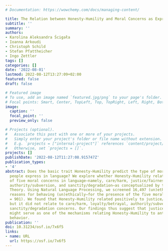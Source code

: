 ```yaml
---
# Documentation: https://wowchemy.com/docs/managing-content/

title: The Relation between Honesty-Humility and Moral Concerns as Expressed in Language
subtitle: ''
summary: ''
authors:
- Karolina Aleksandra Ścigała
- Ioanna Arkoudi
- Christoph Schild
- Stefan Pfattheicher
- Ingo Zettler
tags: []
categories: []
date: '2022-08-01'
lastmod: 2022-08-12T13:27:09+02:00
featured: false
draft: false

# Featured image
# To use, add an image named `featured.jpg/png` to your page's folder.
# Focal points: Smart, Center, TopLeft, Top, TopRight, Left, Right, BottomLeft, Bottom, BottomRight.
image:
  caption: ''
  focal_point: ''
  preview_only: false

# Projects (optional).
#   Associate this post with one or more of your projects.
#   Simply enter your project's folder or file name without extension.
#   E.g. `projects = ["internal-project"]` references `content/project/deep-learning/index.md`.
#   Otherwise, set `projects = []`.
projects: []
publishDate: '2022-08-12T11:27:08.915747Z'
publication_types:
- '4'
abstract: Does the basic trait Honesty-Humility predict the type of moral concerns
  people express in language? We explore whether Honesty-Humility relates to the expression
  of five moral concerns in language—namely, care/harm, justice/fairness, loyalty/betrayal,
  authority/subversion, and sanctity/degradation—as conceptualized by the Moral Foundations
  Theory. Using Natural Language Processing, we screened 16,497 (un)ethical justifications—i.e.,
  reasons for behaving (un)ethically—for the presence of the five moral concerns (N
  = 901). We found that Honesty-Humility related positively to justice/fairness concerns,
  but it did not relate to care/harm, loyalty/betrayal, authority/subversion, and
  sanctity/degradation concerns. Our findings thus suggest that justice/fairness concerns
  might serve as one of the mechanisms relating Honesty-Humility to anti- and prosocial
  behavior.
publication: ''
doi: 10.31234/osf.io/7x6f5
links:
- name: URL
  url: https://osf.io/7x6f5
---
```

